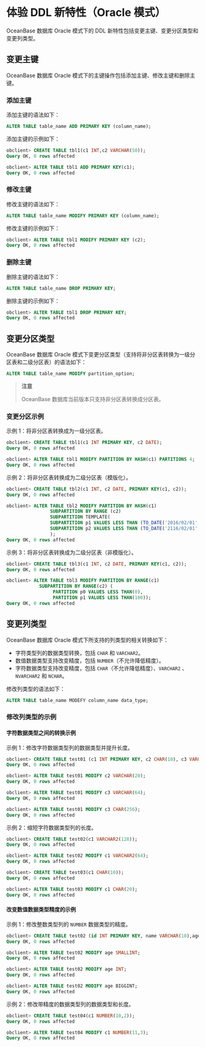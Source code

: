 # 体验 DDL 新特性（Oracle 模式）
OceanBase 数据库 Oracle 模式下的 DDL 新特性包括变更主键、变更分区类型和变更列类型。

## 变更主键

OceanBase 数据库 Oracle 模式下的主键操作包括添加主键、修改主键和删除主键。

### 添加主键

添加主键的语法如下：
```sql
ALTER TABLE table_name ADD PRIMARY KEY (column_name);
```

添加主键的示例如下：
```sql
obclient> CREATE TABLE tbl1(c1 INT,c2 VARCHAR(50));
Query OK, 0 rows affected

obclient> ALTER TABLE tbl1 ADD PRIMARY KEY(c1);
Query OK, 0 rows affected
```

### 修改主键

修改主键的语法如下：
```sql
ALTER TABLE table_name MODIFY PRIMARY KEY (column_name);
```

修改主键的示例如下：
```sql
obclient> ALTER TABLE tbl1 MODIFY PRIMARY KEY (c2);
Query OK, 0 rows affected
```

### 删除主键

删除主键的语法如下：
```sql
ALTER TABLE table_name DROP PRIMARY KEY;
```

删除主键的示例如下：
```sql
obclient> ALTER TABLE tbl1 DROP PRIMARY KEY;
Query OK, 0 rows affected
```

## 变更分区类型

OceanBase 数据库 Oracle 模式下变更分区类型（支持将非分区表转换为一级分区表和二级分区表）的语法如下：

```sql
ALTER TABLE table_name MODIFY partition_option;
```
>**注意**
>
>OceanBase 数据库当前版本只支持非分区表转换成分区表。

### 变更分区示例

示例 1：将非分区表转换成为一级分区表。
```sql
obclient> CREATE TABLE tbl1(c1 INT PRIMARY KEY, c2 DATE);
Query OK, 0 rows affected

obclient> ALTER TABLE tbl1 MODIFY PARTITION BY HASH(c1) PARTITIONS 4;
Query OK, 0 rows affected
```

示例 2：将非分区表转换成为二级分区表（模版化）。
```sql
obclient> CREATE TABLE tbl2(c1 INT, c2 DATE, PRIMARY KEY(c1, c2));
Query OK, 0 rows affected

obclient> ALTER TABLE tbl2 MODIFY PARTITION BY HASH(c1)                
                SUBPARTITION BY RANGE (c2)
                SUBPARTITION TEMPLATE(
                SUBPARTITION p1 VALUES LESS THAN (TO_DATE('2016/02/01','YYYY/MM/DD')),
                SUBPARTITION p2 VALUES LESS THAN (TO_DATE('2116/02/01','YYYY/MM/DD'))
                );
Query OK, 0 rows affected
```

示例 3：将非分区表转换成为二级分区表（非模版化）。
```sql
obclient> CREATE TABLE tbl3(c1 INT, c2 DATE, PRIMARY KEY(c1, c2));
Query OK, 0 rows affected

obclient> ALTER TABLE tbl3 MODIFY PARTITION BY RANGE(c1) 
            SUBPARTITION BY RANGE(c2) ( 
                 PARTITION p0 VALUES LESS THAN(0), 
                 PARTITION p1 VALUES LESS THAN(100));
Query OK, 0 rows affected
```
## 变更列类型

OceanBase 数据库 Oracle 模式下所支持的列类型的相关转换如下：

* 字符类型列的数据类型转换，包括 `CHAR` 和 `VARCHAR2`。
* 数值数据类型支持改变精度，包括 `NUMBER`（不允许降低精度）。
* 字符数据类型支持改变精度，包括 `CHAR`（不允许降低精度）、`VARCHAR2` 、`NVARCHAR2` 和 `NCHAR`。

<!--OceanBase 数据库 Oracle 模式下相关的列类型变更规则，请参考 列类型变更规则。-->

修改列类型的语法如下：
```sql
ALTER TABLE table_name MODEFY column_name data_type;
```

### 修改列类型的示例
#### 字符数据类型之间的转换示例

示例 1：修改字符数据类型列的数据类型并提升长度。
```sql
obclient> CREATE TABLE test01 (c1 INT PRIMARY KEY, c2 CHAR(10), c3 VARCHAR2(32));
Query OK, 0 rows affected

obclient> ALTER TABLE test01 MODIFY c2 VARCHAR(20);
Query OK, 0 rows affected

obclient> ALTER TABLE test01 MODIFY c3 VARCHAR(64);
Query OK, 0 rows affected

obclient> ALTER TABLE test01 MODIFY c3 CHAR(256);
Query OK, 0 rows affected
```

示例 2：缩短字符数据类型列的长度。
```sql
obclient> CREATE TABLE test02(c1 VARCHAR2(128));
Query OK, 0 rows affected

obclient> ALTER TABLE test02 MODIFY c1 VARCHAR2(64);
Query OK, 0 rows affected

obclient> CREATE TABLE test03(c1 CHAR(10));
Query OK, 0 rows affected

obclient> ALTER TABLE test03 MODIFY c1 CHAR(20);
Query OK, 0 rows affected
```

#### 改变数值数据类型精度的示例

示例 1：修改整数类型列的 `NUMBER` 数据类型的精度。
```sql
obclient> CREATE TABLE test02 (id INT PRIMARY KEY, name VARCHAR(10),age TINYINT, description VARCHAR(65525));
Query OK, 0 rows affected

obclient> ALTER TABLE test02 MODIFY age SMALLINT;
Query OK, 0 rows affected

obclient> ALTER TABLE test02 MODIFY age INT;
Query OK, 0 rows affected

obclient> ALTER TABLE test02 MODIFY age BIGGINT;
Query OK, 0 rows affected
```

示例 2：修改带精度的数据类型列的数据类型和长度。 
```sql
obclient> CREATE TABLE test04(c1 NUMBER(10,2));
Query OK, 0 rows affected

obclient> ALTER TABLE test04 MODIFY c1 NUMBER(11,3);
Query OK, 0 rows affected
``` 